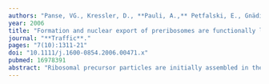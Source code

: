 ```yaml
---
authors: "Panse, VG., Kressler, D., **Pauli, A.,** Petfalski, E., Gnädig, M., Tollervey, D., Hurt, E."
year: 2006
title: "Formation and nuclear export of preribosomes are functionally linked to the small-ubiquitin-related modifier pathway"
journal: "**Traffic**."
pages: "7(10):1311-21"
doi: "10.1111/j.1600-0854.2006.00471.x"
pubmed: 16978391
abstract: "Ribosomal precursor particles are initially assembled in the nucleolus prior to their transfer to the nucleoplasm and export to the cytoplasm. In a screen to identify thermosensitive (ts) mutants defective in the export of pre-60S ribosomal subunit, we isolated the rix16-1 mutant. In this strain, nucleolar accumulation of the Rpl25-eGFP reporter was complemented by UBA2 (a subunit of the E1 sumoylation enzyme). Mutations in UBC9 (E2 enzyme), ULP1 [small-ubiquitin-related modifier (SUMO) isopeptidase] and SMT3 (SUMO-1) caused 60S export defects. A directed analysis of the SUMO proteome revealed that many ribosome biogenesis factors are sumoylated. Importantly, preribosomal particles along both the 60S and the 40S synthesis pathways were decorated with SUMO, showing its direct involvement. Consistent with this, early 60S assembly factors were genetically linked to SUMO conjugation. Notably, the SUMO deconjugating enzyme Ulp1, which localizes to the nuclear pore complex (NPC), was functionally linked to the 60S export factor Mtr2. Together our data suggest that sumoylation of preribosomal particles in the nucleus and subsequent desumoylation at the NPC is necessary for efficient ribosome biogenesis and export in eukaryotes."
---
```

